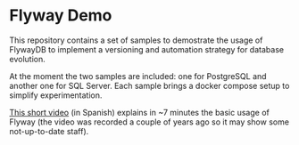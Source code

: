 # Flyway Demo

This repository contains a set of samples to demostrate the usage of FlywayDB to implement a versioning and automation strategy for database evolution.

At the moment the two samples are included: one for PostgreSQL and another one for SQL Server. Each sample brings a docker compose setup to simplify experimentation.

[This short video](https://www.youtube.com/watch?v=8E54DaLKEFc) (in Spanish) explains in ~7 minutes the basic usage of Flyway (the video was recorded a couple of years ago so it may show some not-up-to-date staff).